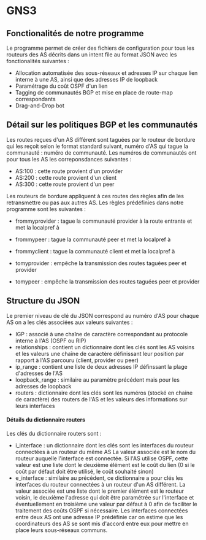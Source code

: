 # GNS3

## Fonctionalités de notre programme
Le programme permet de créer des fichiers de configuration pour tous les routeurs des AS décrits dans un intent file au format JSON avec les fonctionalités suivantes : 
- Allocation automatisée des sous-réseaux et adresses IP sur chaque lien interne à une AS, ainsi que des adresses IP de loopback
- Paramétrage du coût OSPF d'un lien
- Tagging de communautés BGP et mise en place de route-map correspondants 
- Drag-and-Drop bot

## Détail sur les politiques BGP et les communautés
Les routes reçues d'un AS différent sont taguées par le routeur de bordure qui les reçoit selon le format standard suivant, numéro d'AS qui tague la communauté : numéro de communauté.
Les numéros de communautés ont pour tous les AS les correponsdances suivantes :
- AS:100 : cette route provient d'un provider
- AS:200 : cette route provient d'un client
- AS:300 : cette route provient d'un peer

Les routeurs de bordure appliquent à ces routes des règles afin de les retransmettre ou pas aux autres AS.
Les règles prédéfinies dans notre programme sont les suivantes : 

- frommyprovider : tague la communauté provider à la route entrante et met la localpref à 
- frommypeer : tague la communauté peer et met la localpref à
- frommyclient : tague la communauté client et met la localpref à 

- tomyprovider : empêche la transmission des routes taguées peer et provider
- tomypeer : empêche la transmission des routes taguées peer et provider

## Structure du JSON
Le premier niveau de clé du JSON correspond au numéro d'AS
pour chaque AS on a les clés associées aux valeurs suivantes  :

- IGP : associé à une chaîne de caractère correspondant au protocole interne à l'AS (OSPF ou RIP)
- relationships : contient un dictionnaire dont les clés sont les AS voisins et les valeurs une chaîne de caractère définissant leur position par rapport à l'AS parcouru (client, provider ou peer)
- ip_range : contient une liste de deux adresses IP définssant la plage d'adresses de l'AS
- loopback_range : similaire au paramètre précédent mais pour les adresses de loopback
- routers : dictionnaire dont les clés sont les numéros (stocké en chaine de caractère) des routers de l'AS et les valeurs des informations sur leurs interfaces

#### Détails du dictionnaire routers
Les clés du dictionnaire routers sont : 
- i_interface : un dictionnaire dont les clés sont les interfaces du routeur connectées à un routeur du même AS
La valeur associée est le nom du routeur auquelle l'interface est connectée.
Si l'AS utilise OSPF, cette valeur est une liste dont le deuxième élément est le coût du lien (0 si le coût par défaut doit être utilisé, le coût souhaité sinon)
- e_interface : similaire au précédent, ce dictionnaire a pour clés les interfaces du routeur connectées à un routeur d'un AS différent. La valeur associée est une liste dont le premier élément est le routeur voisin, le deuxième l'adresse qui doit être paramétrée sur l'interface et éventuellement en troisième une valeur par défaut à 0 afin de faciliter le traitement des coûts OSPF si nécessaire.
Les interfaces connectées entre deux AS ont une adresse IP prédéfinie car on estime que les coordinateurs des AS se sont mis d'accord entre eux pour mettre en place leurs sous-réseaux communs.
